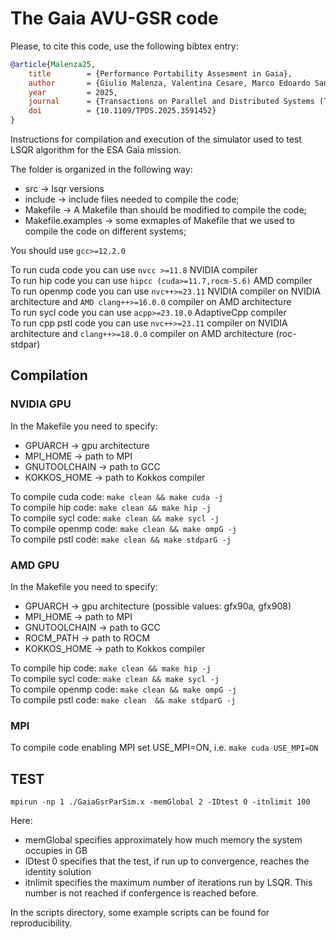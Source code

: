 # The Gaia AVU-GSR code

Please, to cite this code, use the following bibtex entry:
```bibtex
@article{Malenza25,
	title        = {Performance Portability Assesment in Gaia},
	author       = {Giulio Malenza, Valentina Cesare, Marco Edoardo Santimaria, Robert Birke, Alberto Vecchiato, Ugo Becciani, Marco Aldinucci},
	year         = 2025,
	journal      = {Transactions on Parallel and Distributed Systems (TPDS)},
	doi          = {10.1109/TPDS.2025.3591452}
}
```

Instructions for compilation and execution of the simulator used to test LSQR algorithm for the ESA Gaia mission. 

The folder is organized in the following way:
- src   -> lsqr versions
- include   -> include files needed to compile the code;
- Makefile  -> A Makefile than should be modified to compile the code;
- Makefile.examples -> some exmaples of Makefile that we used to compile the code on different systems;

You should use ```gcc>=12.2.0``` <br />

To run cuda code you can use ```nvcc >=11.8``` NVIDIA compiler <br />
To run hip code you can use ```hipcc (cuda>=11.7,rocm-5.6)``` AMD compiler <br />
To run openmp code you can use ```nvc++>=23.11``` NVIDIA compiler on NVIDIA architecture and ```AMD clang++>=16.0.0``` compiler on AMD architecture <br />
To run sycl code you can use ```acpp>=23.10.0``` AdaptiveCpp  compiler <br />
To run cpp pstl code you can use ```nvc++>=23.11``` compiler on NVIDIA architecture and ```clang++>=18.0.0``` compiler on AMD architecture (roc-stdpar) <br />

## Compilation

### NVIDIA GPU
In the Makefile you need to specify:
- GPUARCH       -> gpu architecture
- MPI_HOME      -> path to MPI 
- GNUTOOLCHAIN  -> path to GCC
- KOKKOS_HOME   -> path to Kokkos compiler

To compile cuda code: ```make clean && make cuda -j``` <br />
To compile hip code: ```make clean && make hip -j``` <br />
To compile sycl code: ```make clean && make sycl -j``` <br />
To compile openmp code: ```make clean && make ompG -j``` <br />
To compile pstl code: ```make clean && make stdparG -j``` <br />



### AMD GPU
In the Makefile you need to specify:
- GPUARCH       -> gpu architecture (possible values: gfx90a, gfx908)
- MPI_HOME      -> path to MPI 
- GNUTOOLCHAIN  -> path to GCC
- ROCM_PATH     -> path to ROCM
- KOKKOS_HOME   -> path to Kokkos compiler

To compile hip code: ```make clean && make hip -j``` <br />
To compile sycl code: ```make clean && make sycl -j``` <br />
To compile openmp code: ```make clean && make ompG -j``` <br />
To compile pstl code: ```make clean  && make stdparG -j``` <br />

### MPI
To compile code enabling MPI set USE_MPI=ON, i.e. ```make cuda USE_MPI=ON```

## TEST
```
mpirun -np 1 ./GaiaGsrParSim.x -memGlobal 2 -IDtest 0 -itnlimit 100 
```
Here:
- memGlobal specifies approximately how much memory the system occupies in GB
- IDtest 0 specifies that the test, if run up to convergence, reaches the identity solution
- itnlimit specifies the maximum number of iterations run by LSQR. This number is not reached if confergence is reached before.

In the scripts directory, some example scripts can be found for reproducibility.

